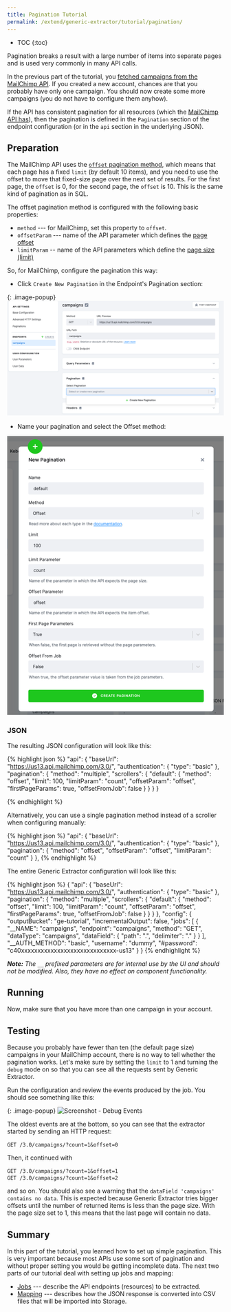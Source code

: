 ```yaml
---
title: Pagination Tutorial
permalink: /extend/generic-extractor/tutorial/pagination/
---
```


* TOC
{:toc}

Pagination breaks a result with a large number of items into separate pages and is used very commonly in 
many API calls. 

In the previous part of the tutorial, you [fetched campaigns from 
the MailChimp API](/extend/generic-extractor/tutorial/). If you created a new account, chances are that you probably have 
only one campaign. You should now create some more campaigns (you do not have to configure them anyhow).

If the API has consistent pagination for all resources (which the
[MailChimp API has](https://mailchimp.com/developer/guides/get-started-with-mailchimp-api-3/#Parameters)),
then the pagination is defined in the `Pagination` section of the endpoint configuration (or in the `api` section in the underlying JSON).

## Preparation
The MailChimp API uses the [`offset` pagination method](https://mailchimp.com/developer/guides/get-started-with-mailchimp-api-3/#Parameters),
which means that each page has a fixed `limit` (by default 10 items), and you need to use the offset to move 
that fixed-size page over the next set of results. For the first page, the `offset` is 0, for the second 
page, the `offset` is 10. This is the same kind of pagination as in SQL.

The offset pagination method is configured with the following basic properties:

- `method` --- for MailChimp, set this property to `offset`.
- `offsetParam` --- name of the API parameter which defines the [page offset](https://mailchimp.com/developer/guides/get-started-with-mailchimp-api-3/#Parameters)
- `limitParam` -- name of the API parameters which define the [page size (limit)](https://mailchimp.com/developer/guides/get-started-with-mailchimp-api-3/#Parameters)

So, for MailChimp, configure the pagination this way:

- Click `Create New Pagination` in the Endpoint's Pagination section:

{: .image-popup}
![Create pagination.png](/extend/generic-extractor/tutorial/img.png)

- Name your pagination and select the Offset method:

![Pagination](/extend/generic-extractor/tutorial/pagination.png)

### JSON

The resulting JSON configuration will look like this:

{% highlight json %}
"api": {
    "baseUrl": "https://us13.api.mailchimp.com/3.0/",
    "authentication": {
      "type": "basic"
    },
    "pagination": {
      "method": "multiple",
      "scrollers": {
        "default": {
          "method": "offset",
          "limit": 100,
          "limitParam": "count",
          "offsetParam": "offset",
          "firstPageParams": true,
          "offsetFromJob": false
        }
      }
    }
}

{% endhighlight %}

Alternatively, you can use a single pagination method instead of a scroller when configuring manually:

{% highlight json %}
"api": {
    "baseUrl": "https://us13.api.mailchimp.com/3.0/",
    "authentication": {
        "type": "basic"
    },
    "pagination": {
        "method": "offset",
        "offsetParam": "offset",
        "limitParam": "count"
    }
},
{% endhighlight %}

The entire Generic Extractor configuration will look like this:

{% highlight json %}
{
  "api": {
    "baseUrl": "https://us13.api.mailchimp.com/3.0/",
    "authentication": {
      "type": "basic"
    },
    "pagination": {
      "method": "multiple",
      "scrollers": {
        "default": {
          "method": "offset",
          "limit": 100,
          "limitParam": "count",
          "offsetParam": "offset",
          "firstPageParams": true,
          "offsetFromJob": false
        }
      }
    }
  },
  "config": {
    "outputBucket": "ge-tutorial",
    "incrementalOutput": false,
    "jobs": [
      {
        "__NAME": "campaigns",
        "endpoint": "campaigns",
        "method": "GET",
        "dataType": "campaigns",
        "dataField": {
          "path": ".",
          "delimiter": "."
        }
      }
    ],
    "__AUTH_METHOD": "basic",
    "username": "dummy",
    "#password": "c40xxxxxxxxxxxxxxxxxxxxxxxxxxxxx-us13"
  }
}
{% endhighlight %}

***Note:** The `__` prefixed parameters are for internal use by the UI and should not be modified. 
Also, they have no effect on component functionality.*

## Running

Now, make sure that you have more than one campaign in your account. 

## Testing
Because you probably have fewer than ten (the default page size) campaigns in your MailChimp account, 
there is no way to tell whether the pagination works. Let's make sure by setting the `limit` 
to 1 and turning the `debug` mode on so that you can see all the requests sent by Generic Extractor.

Run the configuration and review the events produced by the job. You should see something like this:

{: .image-popup}
![Screenshot - Debug Events](/extend/generic-extractor/tutorial/job-2.png)

The oldest events are at the bottom, so you can see that the extractor started by sending an HTTP request:

    GET /3.0/campaigns/?count=1&offset=0

Then, it continued with 

    GET /3.0/campaigns/?count=1&offset=1
    GET /3.0/campaigns/?count=1&offset=2

and so on. You should also see a warning that the `dataField 'campaigns' contains no data`. 
This is expected because Generic Extractor tries bigger offsets until the number of returned items is 
less than the page size. With the page size set to 1, this means that the last page will contain no data.

## Summary
In this part of the tutorial, you learned how to set up simple pagination. This is very important
because most APIs use some sort of pagination and without proper setting you would be 
getting incomplete data. The next two parts of our tutorial deal with setting up jobs and mapping:

- [Jobs](/extend/generic-extractor/tutorial/jobs/) --- describe the API endpoints 
		(resources) to be extracted.
- [Mapping](/extend/generic-extractor/tutorial/mapping/) --- describes how the JSON 
		response is converted into CSV files that will be imported into Storage.
